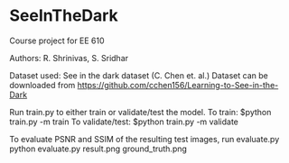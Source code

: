 # SeeInTheDark
Course project for EE 610

Authors: R. Shrinivas, S. Sridhar

Dataset used: See in the dark dataset (C. Chen et. al.)
Dataset can be downloaded from https://github.com/cchen156/Learning-to-See-in-the-Dark

Run train.py to either train or validate/test the model.
To train:
$python train.py -m train
To validate/test: 
$python train.py -m validate

To evaluate PSNR and SSIM of the resulting test images, run evaluate.py
python evaluate.py result.png ground_truth.png
